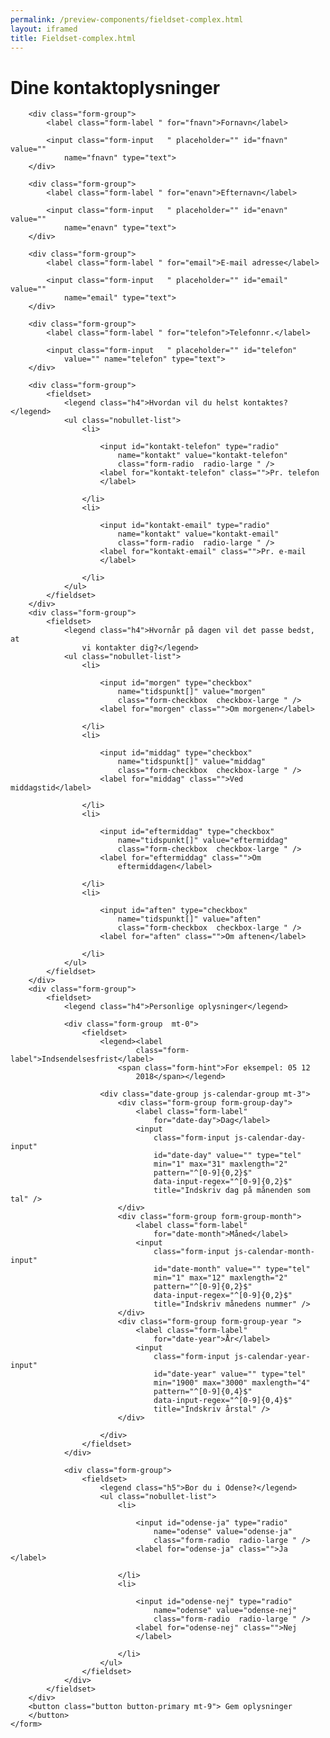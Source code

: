 ```yaml
--- 
permalink: /preview-components/fieldset-complex.html
layout: iframed 
title: Fieldset-complex.html
---
```

<div class="container">
    <h1 class="h2">Dine kontaktoplysninger</h1>
    <form>

        <div class="form-group">
            <label class="form-label " for="fnavn">Fornavn</label>

            <input class="form-input   " placeholder="" id="fnavn" value=""
                name="fnavn" type="text">
        </div>

        <div class="form-group">
            <label class="form-label " for="enavn">Efternavn</label>

            <input class="form-input   " placeholder="" id="enavn" value=""
                name="enavn" type="text">
        </div>

        <div class="form-group">
            <label class="form-label " for="email">E-mail adresse</label>

            <input class="form-input   " placeholder="" id="email" value=""
                name="email" type="text">
        </div>

        <div class="form-group">
            <label class="form-label " for="telefon">Telefonnr.</label>

            <input class="form-input   " placeholder="" id="telefon"
                value="" name="telefon" type="text">
        </div>

        <div class="form-group">
            <fieldset>
                <legend class="h4">Hvordan vil du helst kontaktes?</legend>
                <ul class="nobullet-list">
                    <li>

                        <input id="kontakt-telefon" type="radio"
                            name="kontakt" value="kontakt-telefon"
                            class="form-radio  radio-large " />
                        <label for="kontakt-telefon" class="">Pr. telefon
                        </label>

                    </li>
                    <li>

                        <input id="kontakt-email" type="radio"
                            name="kontakt" value="kontakt-email"
                            class="form-radio  radio-large " />
                        <label for="kontakt-email" class="">Pr. e-mail
                        </label>

                    </li>
                </ul>
            </fieldset>
        </div>
        <div class="form-group">
            <fieldset>
                <legend class="h4">Hvornår på dagen vil det passe bedst, at
                    vi kontakter dig?</legend>
                <ul class="nobullet-list">
                    <li>

                        <input id="morgen" type="checkbox"
                            name="tidspunkt[]" value="morgen"
                            class="form-checkbox  checkbox-large " />
                        <label for="morgen" class="">Om morgenen</label>

                    </li>
                    <li>

                        <input id="middag" type="checkbox"
                            name="tidspunkt[]" value="middag"
                            class="form-checkbox  checkbox-large " />
                        <label for="middag" class="">Ved middagstid</label>

                    </li>
                    <li>

                        <input id="eftermiddag" type="checkbox"
                            name="tidspunkt[]" value="eftermiddag"
                            class="form-checkbox  checkbox-large " />
                        <label for="eftermiddag" class="">Om
                            eftermiddagen</label>

                    </li>
                    <li>

                        <input id="aften" type="checkbox"
                            name="tidspunkt[]" value="aften"
                            class="form-checkbox  checkbox-large " />
                        <label for="aften" class="">Om aftenen</label>

                    </li>
                </ul>
            </fieldset>
        </div>
        <div class="form-group">
            <fieldset>
                <legend class="h4">Personlige oplysninger</legend>

                <div class="form-group  mt-0">
                    <fieldset>
                        <legend><label
                                class="form-label">Indsendelsesfrist</label>
                            <span class="form-hint">For eksempel: 05 12
                                2018</span></legend>

                        <div class="date-group js-calendar-group mt-3">
                            <div class="form-group form-group-day">
                                <label class="form-label"
                                    for="date-day">Dag</label>
                                <input
                                    class="form-input js-calendar-day-input"
                                    id="date-day" value="" type="tel"
                                    min="1" max="31" maxlength="2"
                                    pattern="^[0-9]{0,2}$"
                                    data-input-regex="^[0-9]{0,2}$"
                                    title="Indskriv dag på månenden som tal" />
                            </div>
                            <div class="form-group form-group-month">
                                <label class="form-label"
                                    for="date-month">Måned</label>
                                <input
                                    class="form-input js-calendar-month-input"
                                    id="date-month" value="" type="tel"
                                    min="1" max="12" maxlength="2"
                                    pattern="^[0-9]{0,2}$"
                                    data-input-regex="^[0-9]{0,2}$"
                                    title="Indskriv månedens nummer" />
                            </div>
                            <div class="form-group form-group-year ">
                                <label class="form-label"
                                    for="date-year">År</label>
                                <input
                                    class="form-input js-calendar-year-input"
                                    id="date-year" value="" type="tel"
                                    min="1900" max="3000" maxlength="4"
                                    pattern="^[0-9]{0,4}$"
                                    data-input-regex="^[0-9]{0,4}$"
                                    title="Indskriv årstal" />
                            </div>

                        </div>
                    </fieldset>
                </div>

                <div class="form-group">
                    <fieldset>
                        <legend class="h5">Bor du i Odense?</legend>
                        <ul class="nobullet-list">
                            <li>

                                <input id="odense-ja" type="radio"
                                    name="odense" value="odense-ja"
                                    class="form-radio  radio-large " />
                                <label for="odense-ja" class="">Ja </label>

                            </li>
                            <li>

                                <input id="odense-nej" type="radio"
                                    name="odense" value="odense-nej"
                                    class="form-radio  radio-large " />
                                <label for="odense-nej" class="">Nej
                                </label>

                            </li>
                        </ul>
                    </fieldset>
                </div>
            </fieldset>
        </div>
        <button class="button button-primary mt-9"> Gem oplysninger
        </button>
    </form>
</div>